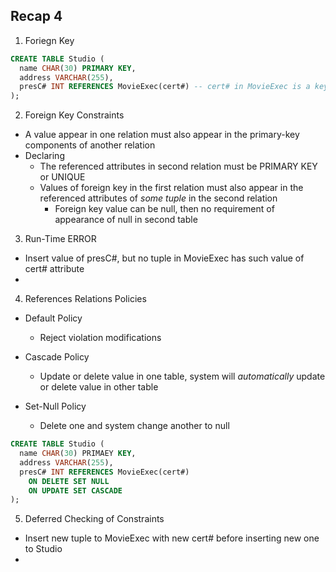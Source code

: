 ## Recap 4

1. Foriegn Key
  ```sql
  CREATE TABLE Studio (
    name CHAR(30) PRIMARY KEY,
    address VARCHAR(255),
    presC# INT REFERENCES MovieExec(cert#) -- cert# in MovieExec is a key, value of cert# and presC# must be same
  );
  ```

2. Foreign Key Constraints
  - A value appear in one relation must also appear in the primary-key components of another relation
  - Declaring
    * The referenced attributes in second relation must be PRIMARY KEY or UNIQUE
    * Values of foreign key in the first relation must also appear in the referenced attributes of _some tuple_ in the second relation
      * Foreign key value can be null, then no requirement of appearance of null in second table

3. Run-Time ERROR
  - Insert value of presC#, but no tuple in MovieExec has such value of cert# attribute
  - 

4. References Relations Policies
  - Default Policy
    * Reject violation modifications
    
  - Cascade Policy
    * Update or delete value in one table, system will _automatically_ update or delete value in other table
    
  - Set-Null Policy
    * Delete one and system change another to null
  
  ```sql
  CREATE TABLE Studio (
    name CHAR(30) PRIMAEY KEY,
    address VARCHAR(255),
    presC# INT REFERENCES MovieExec(cert#)
      ON DELETE SET NULL
      ON UPDATE SET CASCADE
  );
  ```

5. Deferred Checking of Constraints
  - Insert new tuple to MovieExec with new cert# before inserting new one to Studio
  - 
    
